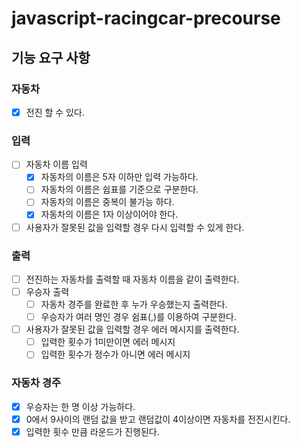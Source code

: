 # javascript-racingcar-precourse

## 기능 요구 사항

### 자동차

- [x] 전진 할 수 있다.

### 입력

- [ ] 자동차 이름 입력
  - [x] 자동차의 이름은 5자 이하만 입력 가능하다.
  - [ ] 자동차의 이름은 쉽표를 기준으로 구분한다.
  - [ ] 자동차의 이름은 중복이 불가능 하다.
  - [x] 자동차의 이름은 1자 이상이어야 한다.
- [ ] 사용자가 잘못된 값을 입력할 경우 다시 입력할 수 있게 한다.

### 출력

- [ ] 전진하는 자동차를 출력할 때 자동차 이름을 같이 출력한다.
- [ ] 우승자 출력
  - [ ] 자동차 경주를 완료한 후 누가 우승했는지 출력한다.
  - [ ] 우승자가 여러 명인 경우 쉼표(,)를 이용하여 구분한다.
- [ ] 사용자가 잘못된 값을 입력할 경우 에러 메시지를 출력한다.
  - [ ] 입력한 횟수가 1미만이면 에러 메시지
  - [ ] 입력한 횟수가 정수가 아니면 에러 메시지

### 자동차 경주

- [x] 우승자는 한 명 이상 가능하다.
- [x] 0에서 9사이의 랜덤 값을 받고 랜덤값이 4이상이면 자동차를 전진시킨다.
- [x] 입력한 횟수 만큼 라운드가 진행된다.
